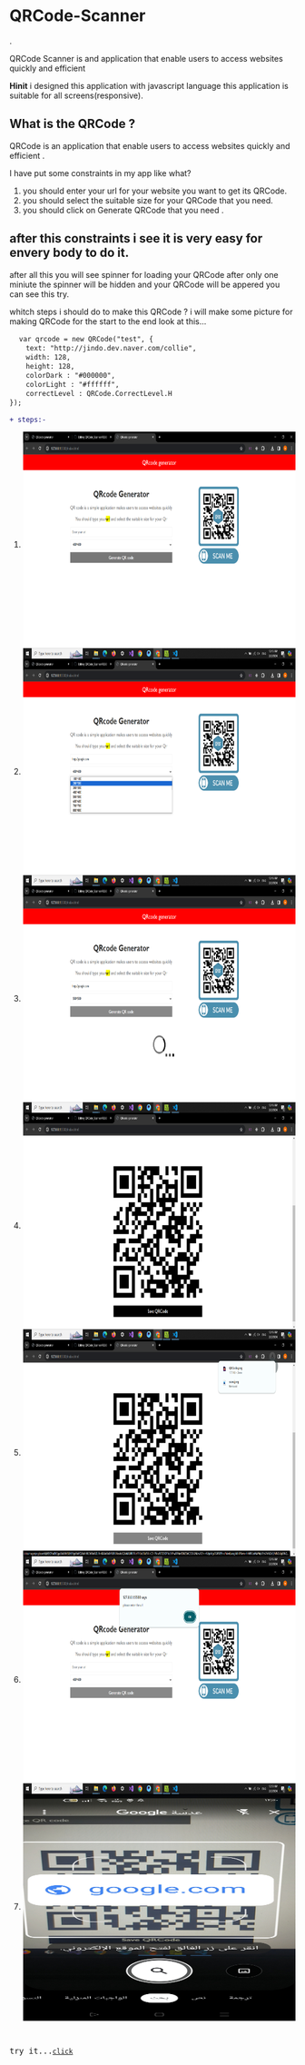 <h1> QRCode-Scanner </h1>.
 <p>QRCode Scanner is and application that enable users to access websites quickly and efficient</p>
 <strong>Hinit</strong> i designed this application with javascript language this application is suitable for all screens(responsive).
<h2>What is the QRCode ?</h2>
<p> QRCode is an application that enable users to access websites quickly and efficient .</p>
<p>I have put some constraints in my app like what?</p>
<ol >
 <li>you should enter your url for your website you want to get its QRCode.</li>
 <li>you should select the suitable size for your QRCode that you need.</li>
 <li> you should click on Generate QRCode that you need .</li>
</ol>
 <h2>after this constraints i see it is very easy for envery body to do it.</h2>
 <p>after all this you will see spinner for loading your QRCode after only one miniute the spinner will be hidden and your QRCode will be appered you can see this try.</p>
<p> whitch steps i should do to make this QRCode ? i will make some picture for making QRCode for the start to the end look at this...</p>

<pre>
  <code>var qrcode = new QRCode("test", {
    text: "http://jindo.dev.naver.com/collie",
    width: 128,
    height: 128,
    colorDark : "#000000",
    colorLight : "#ffffff",
    correctLevel : QRCode.CorrectLevel.H
});</code>
</pre>
``` diff
+ steps:-
```
<ol>
  <li><img src="Screenshot (80).png" width=800 height=400 align="center"></li>
  <li><img src="Screenshot (81).png" width=800 height=400  align="center"></li>
  <li><img src="Screenshot (82).png" width=800 height=400  align="center"></li>
  <li><img src="Screenshot (83).png" width=800 height=400  align="center"></li>
  <li><img src="Screenshot (84).png" width=800 height=400 align="center"></li>
  <li><img src="Screenshot (85).png" width=800 height=400 align="center"></li>
  <li><img src="Screenshot_2024-02-08-00-50-14-56_680d03679600f7af0b4c700c6b270fe7.jpg" width=800 height=400  align="center"></li>  
</ol>
<br>
<pre>try it...<code><a href="https://anwartareka.github.io/QRCode-Scanner/">click</a></code></pre>
 

